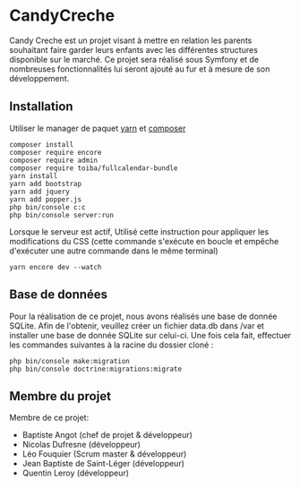 # CandyCreche

Candy Creche est un projet visant à mettre en relation les parents souhaitant faire garder leurs enfants avec les différentes structures disponible sur le marché.
Ce projet sera réalisé sous Symfony et de nombreuses fonctionnalités lui seront ajouté au fur et à mesure de son développement.

## Installation

Utiliser le manager de paquet [yarn](https://yarnpkg.com/fr/docs/install#windows-stable) et [composer](https://getcomposer.org/download/)

```
composer install
composer require encore
composer require admin
composer require toiba/fullcalendar-bundle
yarn install
yarn add bootstrap
yarn add jquery
yarn add popper.js
php bin/console c:c
php bin/console server:run
```

Lorsque le serveur est actif, Utilisé cette instruction pour appliquer les modifications du CSS
(cette commande s'exécute en boucle et empêche d'exécuter une autre commande dans le même terminal)

```
yarn encore dev --watch
```

## Base de données
Pour la réalisation de ce projet, nous avons réalisés une base de donnée SQLite. Afin de l'obtenir, veuillez créer un fichier data.db dans /var et installer une base de donnée SQLite sur celui-ci.
Une fois cela fait, effectuer les commandes suivantes à la racine du dossier cloné : 
```
php bin/console make:migration
php bin/console doctrine:migrations:migrate
```

## Membre du projet

Membre de ce projet:
- Baptiste Angot (chef de projet & développeur)
- Nicolas Dufresne (développeur)
- Léo Fouquier (Scrum master & développeur)
- Jean Baptiste de Saint-Léger (développeur)
- Quentin Leroy (développeur)

